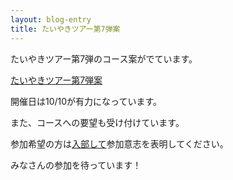 ```yaml
---
layout: blog-entry
title: たいやきツアー第7弾案
---
```


たいやきツアー第7弾のコース案がでています。

[たいやきツアー第7弾案](http://qwik.jp/taiyaki/59.html)

開催日は10/10が有力になっています。

また、コースへの要望も受け付けています。

参加希望の方は[入部して](http://taiyaki.ru/blogs/how-to-join/)参加意志を表明してください。

みなさんの参加を待っています！

